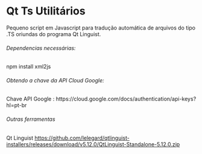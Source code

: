 <h1> Qt Ts Utilitários</h1>

Pequeno script em Javascript para tradução automática de arquivos do tipo .TS oriundas do programa Qt Linguist.

<h6>Dependencias necessárias:</h5>
npm install xml2js <br>

<h6>Obtendo a chave da API Cloud Google:</h5>
Chave API Google : https://cloud.google.com/docs/authentication/api-keys?hl=pt-br

<h6>Outras ferramentas</h5>

Qt Linguist
https://github.com/lelegard/qtlinguist-installers/releases/download/v5.12.0/QtLinguist-Standalone-5.12.0.zip
